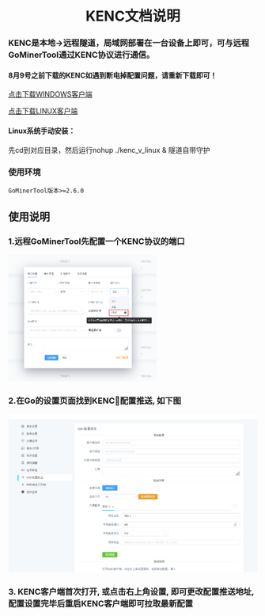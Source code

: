 <div align="center">

# KENC文档说明

</div>

<p id="kenc"></p>

### KENC是本地->远程隧道，局域网部署在一台设备上即可，可与远程GoMinerTool通过KENC协议进行通信。
#### 8月9号之前下载的KENC如遇到断电掉配置问题，请重新下载即可！

<a href="https://github.com/MinerProxyBTC/GoMinerTool/raw/main/KENC/windows.zip">点击下载WINDOWS客户端</a>

<a href="https://github.com/MinerProxyBTC/GoMinerTool/raw/main/KENC/kenc_v_linux">点击下载LINUX客户端</a>

#### Linux系统手动安装：
先cd到对应目录，然后运行nohup ./kenc_v_linux &
隧道自带守护

### 使用环境
```
GoMinerTool版本>=2.6.0
```

## 使用说明

### 1.远程GoMinerTool先配置一个KENC协议的端口

<img src="./../image/t14.png" alt="Logo" width="300">

### 2.在Go的设置页面找到KENC配置推送, 如下图
<img src="./../image/kenc.png" alt="Logo">

### 3. KENC客户端首次打开, 或点击右上角设置, 即可更改配置推送地址, 配置设置完毕后重启KENC客户端即可拉取最新配置
